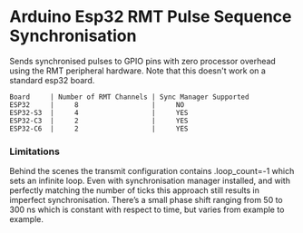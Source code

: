 # Arduino Esp32 RMT Pulse Sequence Synchronisation
Sends synchronised pulses to GPIO pins with zero processor overhead using the RMT peripheral hardware.  Note that this doesn't work on a standard esp32 board.   
```
Board     | Number of RMT Channels | Sync Manager Supported
ESP32     |     8                  |     NO
ESP32-S3  |     4                  |     YES
ESP32-C3  |     2                  |     YES
ESP32-C6  |     2                  |     YES
```
### Limitations
Behind the scenes the transmit configuration contains .loop_count=-1 which sets an infinite loop.  Even with synchronisation manager installed, and with perfectly matching the number of ticks this approach still results in imperfect synchronisation.  There’s a small phase shift ranging from 50 to 300 ns which is constant with respect to time, but varies from example to example.
 
